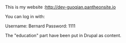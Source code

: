 This is my website :http://dev-guoqian.pantheonsite.io

You can log in with:

Username: Bernard
Password: 1111

The "education" part have been put in Drupal as content.
